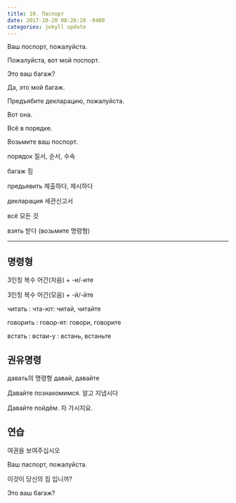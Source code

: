 ```yaml
---
title: 10. Паспорт
date: 2017-10-20 08:26:28 -0400
categories: jekyll update
---
```

Ваш поспорт, пожалуйста.

Пожалуйста, вот мой поспорт.

Это ваш багаж?

Да, это мой багаж.

Предъябите декларацию, пожалуйста.

Вот она.

Всё в порядке. 

Возьмите ваш поспорт.


порядок 질서, 순서, 수속

багаж 짐 

предьявить 제출하다, 제시하다

декларация 세관신고서

всё 모든 것

взять 받다 (возьмите 명령형)


---
## 명령형

3인칭 복수 어간(자음) + -и/-ите

3인칭 복수 어간(모음) + -й/-йте

читать : чта-ют: читай, читайте

говорить : говор-ят: говори, говорите

встать : встаи-у : встань, встаньте

## 권유명령

давать의 명령형 давай, давайте

Давайте познакомимся. 알고 지냅시다

Давайте пойдём. 자 가시지요.

## 연습

여권을 보여주십시오

Ваш паспорт, пожалуйста.


이것이 당신의 짐 입니까?

Это ваш багаж?





